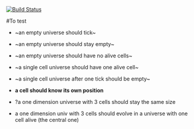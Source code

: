 <a href="https://travis-ci.org/stasm/innerself">
   <img alt="Build Status" src="https://travis-ci.org/stasm/innerself.svg?branch=master" />
</a>

#To test

- ~an empty universe should tick~
- ~an empty universe should stay empty~
- ~an empty universe should have no alive cells~

- ~a single cell universe should have one alive cell~
- ~a single cell universe after one tick should be empty~
- **a cell should know its own position**

- ?a one dimension universe with 3 cells should stay the same size
- a one dimension univ with 3 cells should evolve in a universe with one cell alive (the central one)
